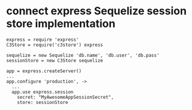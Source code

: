 # connect express Sequelize session store implementation

    express = require 'express'
    C3Store = require('c3store') express

    sequelize = new Sequelize 'db.name', 'db.user', 'db.pass'
    sessionStore = new C3Store sequelize

    app = express.createServer()
    ...
    app.configure 'production', ->
      ...
      app.use express.session
        secret: "MyAwesomeAppSessionSecret",
        store: sessionStore

